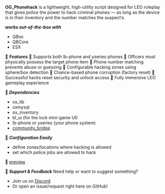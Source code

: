 **OG_Phonehack** is a lightweight, high-utility script designed for LEO roleplay that gives police the power to hack criminal phones — as long as the device is in their inventory and the number matches the suspect’s.

__***works out-of-the-box with***__
- QBox
- QBCore
- ESX

🧠 __***Features***__
🔹 Supports both lb-phone and yseries phones
🔹 Officers must physically possess the target phone item
🔹 Phone number matching prevents abuse or guessing
🔹 Configurable hacking zones using sphere/box detection
🔹 Chance-based phone corruption (factory reset)
🔹 Successful hacks reset security and unlock access
🔹 Fully immersive LEO gameplay experience

🧩 __***Dependencies***__
- ox_lib
- oxmysql
- ox_inventory
- bl_ui (for the lock mini-game UI)
- lb-phone or yseries (your phone system)
- [community_bridge]((https://github.com/The-Order-Of-The-Sacred-Framework/community_bridge))

🔧 __***Configuration Easily***__
- define zones/locations where hacking is allowed
- set which police jobs are allowed to hack

🎥 [preview](https://streamable.com/fgrw00)

💬 __***Support & Feedback***__
Need help or want to suggest something?
- Join us on [Discord](https://discord.gg/EPbtPVmtAY)
- Or open an issue/request right here on GitHub!
